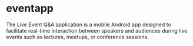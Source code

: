 # eventapp
The Live Event Q&amp;A application is a mobile Android app designed to facilitate real-time interaction between speakers and audiences during live events such as lectures, meetups, or conference sessions.
